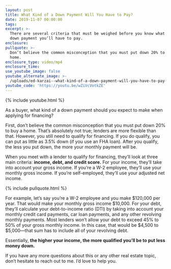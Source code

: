 ```yaml
---
layout: post
title: What Kind of a Down Payment Will You Have to Pay?
date: 2019-11-07 00:00:00
tags:
excerpt: >-
  There are several criteria that must be weighed before you know what kind of
  down payment you’ll have to pay.
enclosure:
pullquote: >-
  Don’t believe the common misconception that you must put down 20% to buy a
  home.
enclosure_type: video/mp4
enclosure_time:
use_youtube_image: false
youtube_alternate_image: >-
  /uploads/ed-karzai--what-kind-of-a-down-payment-will-you-have-to-pay-youtube.jpg
youtube_code: 'https://youtu.be/wZiVcVotkZE'
---
```


{% include youtube.html %}

As a buyer, what kind of a down payment should you expect to make when applying for financing?

First, don’t believe the common misconception that you must put down 20% to buy a home. That’s absolutely not true; lenders are more flexible than that. However, you still need to qualify for financing. If you do qualify, you can put as little as 3.5% down (if you use an FHA loan). After you qualify, the less you put down, the more your monthly payment will be.&nbsp;

When you meet with a lender to qualify for financing, they’ll look at three main criteria: **income, debt, and credit score.** For your income, they’ll take into account your gross income. If you’re a W-2 employee, they’ll use your monthly gross income. If you’re self-employed, they’ll use your adjusted net income.

{% include pullquote.html %}

For example, let’s say you’re a W-2 employee and you make $120,000 per year. That would make your monthly gross income $10,000. For your debt, they’ll calculate your debt-to-income ratio (DTI) by taking into account your monthly credit card payments, car loan payments, and any other revolving monthly payments. Most lenders won’t allow your debt to exceed 45% to 50% of your gross monthly income. In this case, that would be $4,500 to $5,000—that sum has to include all of your revolving debt.

Essentially, **the higher your income, the more qualified you’ll be to put less money down.&nbsp;**

If you have any more questions about this or any other real estate topic, don’t hesitate to reach out to me. I’d love to help you.&nbsp;